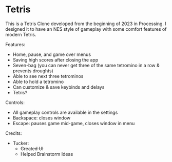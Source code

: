 # Tetris
This is a Tetris Clone developed from the beginning of 2023 in Processing. I designed it to have an NES style of gameplay with some comfort features of modern Tetris.

Features:
- Home, pause, and game over menus
- Saving high scores after closing the app
- Seven-bag (you can never get three of the same tetromino in a row & prevents droughts)
- Able to see next three tetrominos
- Able to hold a tetromino
- Can customize & save keybinds and delays
- Tetris?

Controls:
- All gameplay controls are available in the settings
- Backspace: closes window
- Escape: pauses game mid-game, closes window in menu

Credits:
 - Tucker:
    - ~~Created UI~~
    - Helped Brainstorm Ideas
